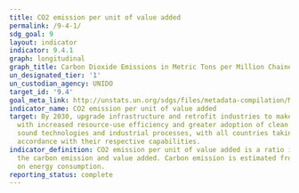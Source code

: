 ```yaml
---
title: CO2 emission per unit of value added
permalink: /9-4-1/
sdg_goal: 9
layout: indicator
indicator: 9.4.1
graph: longitudinal
graph_title: Carbon Dioxide Emissions in Metric Tons per Million Chained (2009) Dollars
un_designated_tier: '1'
un_custodian_agency: UNIDO
target_id: '9.4'
goal_meta_link: http://unstats.un.org/sdgs/files/metadata-compilation/Metadata-Goal-9.pdf
indicator_name: CO2 emission per unit of value added
target: By 2030, upgrade infrastructure and retrofit industries to make them sustainable,
  with increased resource-use efficiency and greater adoption of clean and environmentally
  sound technologies and industrial processes, with all countries taking action in
  accordance with their respective capabilities.
indicator_definition: CO2 emission per unit of value added is a ratio indicator between
  the carbon emission and value added. Carbon emission is estimated from the data
  on energy consumption.
reporting_status: complete
---
```

